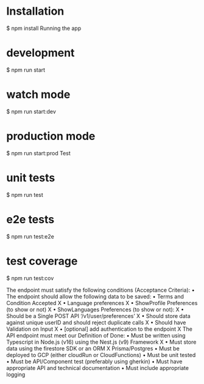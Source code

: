 # Installation

$ npm install
Running the app

# development

$ npm run start

# watch mode

$ npm run start:dev

# production mode

$ npm run start:prod
Test

# unit tests

$ npm run test

# e2e tests

$ npm run test:e2e

# test coverage

$ npm run test:cov

The endpoint must satisfy the following conditions (Acceptance Criteria):
• The endpoint should allow the following data to be saved:
• Terms and Condition Accepted X
• Language preferences X
• ShowProfile Preferences (to show or not) X
• ShowLanguages Preferences (to show or not): X
• Should be a Single POST API ‘/v1/user/preferences’ X
• Should store data against unique userID and should reject duplicate calls X
• Should have Validation on Input X
• [optional] add authentication to the endpoint X
The API endpoint must meet our Definition of Done:
• Must be written using Typescript in Node.js (v16) using the Nest.js (v9) Framework X
• Must store data using the firestore SDK or an ORM X Prisma/Postgres
• Must be deployed to GCP (either cloudRun or CloudFunctions)
• Must be unit tested
• Must be API/Component test (preferably using gherkin)
• Must have appropriate API and technical documentation
• Must include appropriate logging
